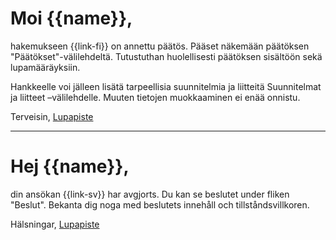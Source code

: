 # Moi {{name}},

hakemukseen {{link-fi}} on annettu p&auml;&auml;t&ouml;s. P&auml;&auml;set n&auml;kem&auml;&auml;n p&auml;&auml;t&ouml;ksen "P&auml;&auml;t&ouml;kset"-v&auml;lilehdelt&auml;. Tutustuthan huolellisesti p&auml;&auml;t&ouml;ksen sis&auml;lt&ouml;&ouml;n sek&auml; lupam&auml;&auml;r&auml;yksiin.

Hankkeelle voi jälleen lisätä tarpeellisia suunnitelmia ja liitteitä Suunnitelmat ja liitteet –välilehdelle. Muuten tietojen muokkaaminen ei enää onnistu.

Terveisin,
[Lupapiste](https://www.lupapiste.fi/)

---

# Hej {{name}},

din ans&ouml;kan {{link-sv}} har avgjorts. Du kan se beslutet under fliken &quot;Beslut&quot;. Bekanta dig noga med beslutets inneh&aring;ll och tillst&aring;ndsvillkoren.

Hälsningar,
[Lupapiste](https://www.lupapiste.fi/)
